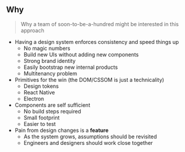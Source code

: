 ## Why

> Why a team of soon-to-be-a-hundred might be interested in this approach

- Having a design system enforces consistency and speed things up
  + No magic numbers
  + Build new UIs without adding new components
  + Strong brand identity
  + Easily bootstrap new internal products
  + Multitenancy problem
- Primitives for the win (the DOM/CSSOM is just a technicality)
    - Design tokens
    - React Native
    - Electron
- Components are self sufficient
    + No build steps required
    + Small footprint
    + Easier to test
- Pain from design changes is a **feature**
    + As the system grows, assumptions should be revisited
    + Engineers and designers should work close together
